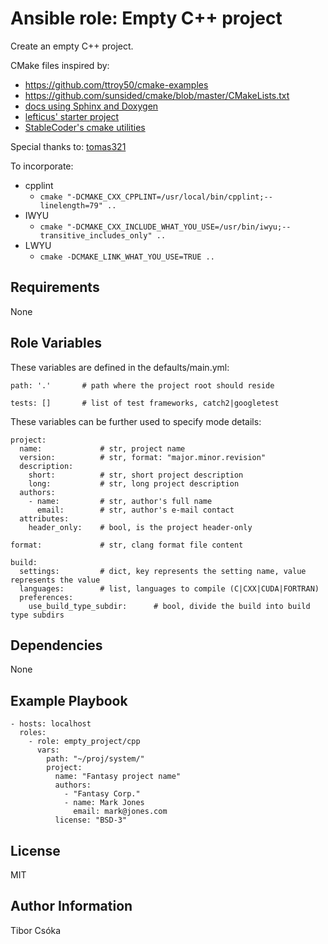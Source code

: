 Ansible role: Empty C++ project
=========

Create an empty C++ project.

CMake files inspired by:
  - https://github.com/ttroy50/cmake-examples
  - https://github.com/sunsided/cmake/blob/master/CMakeLists.txt
  - [docs using Sphinx and Doxygen](https://devblogs.microsoft.com/cppblog/clear-functional-c-documentation-with-sphinx-breathe-doxygen-cmake/)
  - [lefticus' starter project](https://github.com/lefticus/cpp_starter_project)
  - [StableCoder's cmake utilities](https://github.com/StableCoder/cmake-scripts)

Special thanks to: [tomas321](https://github.com/tomas321)

To incorporate:
* cpplint
  * `cmake "-DCMAKE_CXX_CPPLINT=/usr/local/bin/cpplint;--linelength=79" ..`
* IWYU
  * `cmake "-DCMAKE_CXX_INCLUDE_WHAT_YOU_USE=/usr/bin/iwyu;--transitive_includes_only" ..`
* LWYU
  * `cmake -DCMAKE_LINK_WHAT_YOU_USE=TRUE ..`

Requirements
------------

None

Role Variables
--------------

These variables are defined in the defaults/main.yml:

    path: '.'       # path where the project root should reside

    tests: []       # list of test frameworks, catch2|googletest

These variables can be further used to specify mode details:

    project:
      name:             # str, project name
      version:          # str, format: "major.minor.revision"
      description:
        short:          # str, short project description
        long:           # str, long project description
      authors:
        - name:         # str, author's full name
          email:        # str, author's e-mail contact
      attributes:
        header_only:    # bool, is the project header-only

    format:             # str, clang format file content

    build:
      settings:         # dict, key represents the setting name, value represents the value
      languages:        # list, languages to compile (C|CXX|CUDA|FORTRAN)
      preferences:
        use_build_type_subdir:      # bool, divide the build into build type subdirs

Dependencies
------------

None

Example Playbook
----------------

    - hosts: localhost
      roles:
        - role: empty_project/cpp
          vars:
            path: "~/proj/system/"
            project:
              name: "Fantasy project name"
              authors:
                - "Fantasy Corp."
                - name: Mark Jones
                  email: mark@jones.com
              license: "BSD-3"

License
-------

MIT

Author Information
------------------

Tibor Csóka
